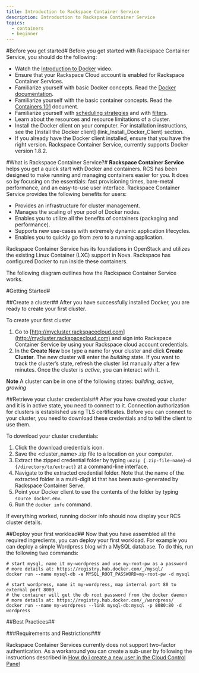 ```yaml
---
title: Introduction to Rackspace Container Service 
description: Introduction to Rackspace Container Service
topics:
  - containers
  - beginner
---
```


#Before you get started#
Before you get started with Rackspace Container Service, you should do the following:

* Watch the [Introduction to Docker](https://sysadmincasts.com/episodes/31-introduction-to-docker) video. 
* Ensure that your Rackspace Cloud account is enabled for Rackspace Container Services.
* Familiarize yourself with basic Docker concepts. Read the [Docker documentation](https://docs.docker.com/
).
* Familiarize yourself with the basic container concepts. Read the [Containers 101](add_link) document.
* Familiarize yourself with [scheduling strategies](https://docs.docker.com/swarm/scheduler/strategy/) and with [filters](https://docs.docker.com/swarm/scheduler/filter/).
* Learn about the resources and resource limitations of a cluster.
* Install the Docker client on your computer. For installation instructions, see the [Install the Docker client] (link_Install_Docker_Client) section.
* If you already have the Docker client installed, ensure that you have the right version. Rackspace Container Service, currently supports Docker version 1.8.2. 

#What is Rackspace Container Service?#
**Rackspace Container Service** helps you get a quick start with Docker and containers. RCS has been designed to make running and managing containers easier for you. It does so by focusing on the essentials: fast provisioning times, bare-metal performance, and an easy-to-use user interface. Rackspace Container Service provides the following benefits for users:

* Provides an infrastructure for cluster management.
* Manages the scaling of your pool of Docker nodes. 
* Enables you to utilize all the benefits of containers (packaging and performance).
* Supports new use-cases with extremely dynamic application lifecycles.
* Enables you to quickly go from zero to a running application. 
 
Rackspace Container Service has its foundations in OpenStack and utilizes the existing Linux Container (LXC) support in Nova. 
Rackspace has configured Docker to run inside these containers.

The following diagram outlines how the Rackspace Container Service works.
<show diagram here>


#Getting Started#

##Create a cluster##
After you have successfully installed Docker, you are ready to create your first cluster.

To create your first cluster

1. Go to [http://mycluster.rackspacecloud.com](http://mycluster.rackspacecloud.com) and sign into Rackspace Container Service by using your Rackspace cloud account credentials.
2. In the **Create New** box type a name for your cluster and click **Create Cluster**. The new cluster will enter the *building* state. If you want to track the cluster’s state, refresh the cluster list manually after a few minutes. Once the cluster is *active*, you can interact with it.

**Note** A cluster can be in one of the following states: *building*, *active*, *growing*

##Retrieve your cluster credentials##
After you have created your cluster and it is in active state, you need to connect to it. Connection authorization for clusters is established using TLS certificates. 
Before you can connect to your cluster, you need to download these credentials and to tell the client to use them.

To download your cluster credentials:

1. Click the download credentials icon.
2. Save the <cluster_name>.zip file to a location on your computer.
2. Extract the zipped credential folder by typing ```unzip {.zip-file-name}-d {/directory/to/extract}``` at a command-line interface.
3. Navigate to the extracted credential folder. Note that the name of the extracted folder is a multi-digit id that has been auto-generated by Rackspace Container Serve. 
4. Point your Docker client to use the contents of the folder by typing ```source docker.env```. 
5. Run the ```docker info``` command.

If everything worked, running docker info should now display your RCS cluster details.


##Deploy your first workload##
Now that you have assembled all the required ingredients, you can deploy your first workload.
For example you can deploy a simple Wordpress blog with a MySQL database. 
To do this, run the following two commands:
  
```	
# start mysql, name it my-wordpress and use my-root-pw as a password
# more details at: https://registry.hub.docker.com/_/mysql/
docker run --name mysql-db -e MYSQL_ROOT_PASSWORD=my-root-pw -d mysql

# start wordpress, name it my-wordpress, map internal port 80 to external port 8080
# the container will get the db root password from the docker daemon
# more details at: https://registry.hub.docker.com/_/wordpress/
docker run --name my-wordpress --link mysql-db:mysql -p 8080:80 -d wordpress

```

##Best Practices##

###Requirements and Restrictions###

Rackspace Container Services currently does not support two-factor authentication. 
As a workaround you can create a sub-user by following the instructions described in [How do i create a new user in the Cloud Control Panel](https://community.rackspace.com/products/f/54/t/4551)







